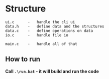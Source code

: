 # Structure
```
ui.c      -   handle the cli ui
data.h    -   define data and the structures
data.c    -   define operations on data
io.c      -   handle file io

main.c    -   handle all of that
```

## How to run
**Call `.\run.bat` - it will build and run the code**


